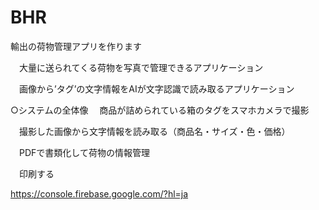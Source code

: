 # BHR
輸出の荷物管理アプリを作ります

　大量に送られてくる荷物を写真で管理できるアプリケーション

　画像から’タグ’の文字情報をAIが文字認識で読み取るアプリケーション

○システムの全体像
 　商品が詰められている箱のタグをスマホカメラで撮影
  
 　撮影した画像から文字情報を読み取る（商品名・サイズ・色・価格）
  
 　PDFで書類化して荷物の情報管理
  
 　印刷する
  
https://console.firebase.google.com/?hl=ja
